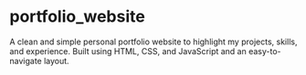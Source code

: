 # portfolio_website
A clean and simple personal portfolio website to highlight my projects, skills, and experience. Built using HTML, CSS, and JavaScript and an easy-to-navigate layout.
